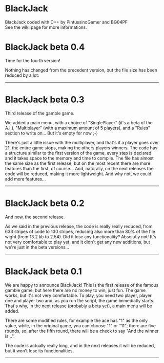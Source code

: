 # BlackJack
BlackJack coded with C++ by PintussinoGamer and BG04PF <br>
See the wiki page for more informations.






# BlackJack beta 0.4
Time for the fourth version!

Nothing has changed from the precedent version, but the file size has been reduced by a lot: 

---------------------------------------------------------------------------------------------------------------------
# BlackJack beta 0.3
Third release of the gamble game.

We added a main menu, with a choice of "SinglePlayer" (it's a beta of the A.I.), "Multiplayer" (with a maximum amount of 5 players), and a "Rules" section to write on... But it's empty for now ;-)

There's just a little issue with the multiplayer, and that's if a player goes over 21, the entire game stops, making the others players winners.
The code has a structure similar to the first version of the game, every step is declared and it takes space to the memory and time to compile.
The file has almost the same size as the first release, but on the most recent there are more features than the first, of course...
And, naturally, on the next releases the code will be reduced, making it more lightweight.
And why not, we could add more features...

---------------------------------------------------------------------------------------------------------------------
# BlackJack beta 0.2
And now, the second release.

As we said in the previous release, the code is really really reduced, from 633 stripes of code to 130 stripes, reducing also more than 80% of the file wight (from 13.2 kb to 2.54). 
Did it lose any functionality? Absolutly not!
It's not very comfortable to play yet, and it didn't get any new additions, but we're just in the beta versions...

---------------------------------------------------------------------------------------------------------------------
# BlackJack beta 0.1
We are happy to announce BlackJack!
This is the first release of the famous gamble game, but here there are no money to win, just fun.
The game works, but it's not very comfortable.
To play, you need two player, player one and player two and, as you run the script, the game immediatly starts.
That's why, in the next release (probably a beta yet), a main menu will be added.

There are some modified rules, for example the ace has "1" as the only value, while, in the original game, you can choose "1" or "11"; there are five rounds, so, after the fifth round, there will be a check to say "And the winner is...".

The code is actually really long, and in the next releases it will be reduced, but it won't lose its functionalities.

---------------------------------------------------------------------------------------------------------------------

